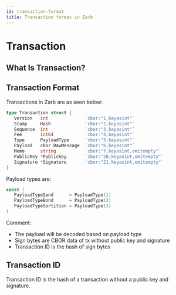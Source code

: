 ```yaml
---
id: transaction-format
title: Transaction format in Zarb
---
```


# Transaction

## What Is Transaction?

## Transaction Format

Transactions in Zarb are as seen below:

```go
type Transaction struct {
   Version   int              `cbor:"1,keyasint"`
   Stamp     Hash             `cbor:"2,keyasint"`
   Sequence  int              `cbor:"3,keyasint"`
   Fee       int64            `cbor:"4,keyasint"`
   Type      PayloadType      `cbor:"5,keyasint"`
   Payload   cbor.RawMessage  `cbor:"6,keyasint"`
   Memo      string           `cbor:"7,keyasint,omitempty"`
   PublicKey *PublicKey       `cbor:"20,keyasint,omitempty"`
   Signature *Signature       `cbor:"21,keyasint,omitempty"`
}
```

Payload types are:

```go
const (
   PayloadTypeSend      = PayloadType(1)
   PayloadTypeBond      = PayloadType(2)
   PayloadTypeSortition = PayloadType(3)
)
```

Comment:

- The payload will be decoded based on payload type
- Sign bytes are CBOR data of tx without public key and signature
- Transaction ID is the hash of sign bytes

## Transaction ID

Transaction ID is the hash of a transaction without a public key and signature.
